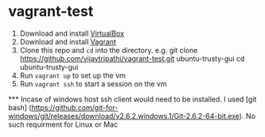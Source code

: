 # vagrant-test
1. Download and install [VirtualBox](https://www.virtualbox.org/)
2. Download and install [Vagrant](http://www.vagrantup.com/)
3. Clone this repo and `cd` into the directory. 
e.g. git clone https://github.com/vijaytripathi/vagrant-test.git ubuntu-trusty-gui
cd ubuntu-trusty-gui
4. Run `vagrant up` to set up the vm
5. Run `vagrant ssh` to start a session on the vm

*** Incase of windows host ssh client would need to be installed. I used [git bash] (https://github.com/git-for-windows/git/releases/download/v2.6.2.windows.1/Git-2.6.2-64-bit.exe). No such requirment for Linux or Mac
